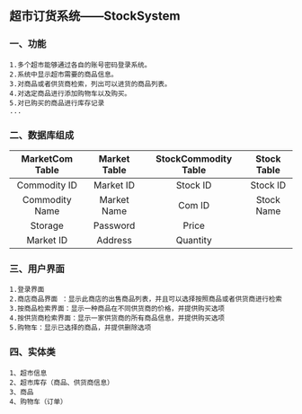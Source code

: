## 超市订货系统——StockSystem

### 一、功能
    1.多个超市能够通过各自的账号密码登录系统。
    2.系统中显示超市需要的商品信息。
    3.对商品或者供货商检索，列出可以进货的商品列表。
    4.对选定商品进行添加购物车以及购买。
    5.对已购买的商品进行库存记录
    ...
   
### 二、数据库组成
| MarketCom Table |  Market Table  | StockCommodity Table  | Stock Table    |
| :-------------: | :------------: | :-------------------: | :------------: |
| Commodity ID    |  Market ID     | Stock ID              | Stock ID       |
| Commodity Name  |  Market Name   | Com ID                | Stock Name     |
| Storage         |  Password      | Price                 |                |
| Market ID       |  Address       | Quantity              |                |

### 三、用户界面
    1.登录界面
    2.商店商品界面 ：显示此商店的出售商品列表，并且可以选择按照商品或者供货商进行检索
    3.按商品检索界面：显示一种商品在不同供货商的价格，并提供购买选项
    4.按供货商检索界面：显示一家供货商的所有商品信息，并提供购买选项
    5.购物车：显示已选择的商品，并提供删除选项
    
### 四、实体类
    1、超市信息
    2、超市库存（商品、供货商信息）
    3、商品
    4、购物车（订单）
    
    
    